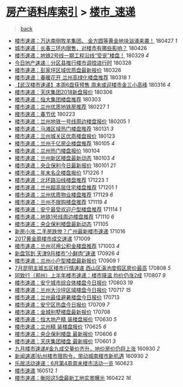 [房产语料库索引](../../README.md)  > [楼市_速递](楼市_速递.md)
====
> [back](../README.md)

- [楼市速递：万达南侧牧羊集团、 金方圆等黄金地块汹涌来袭！](http://jkwz.applinzi.com/ittc/7096586799113831434.html#%E6%A5%BC%E5%B8%82%E9%80%9F%E9%80%92%EF%BC%9A%E4%B8%87%E8%BE%BE%E5%8D%97%E4%BE%A7%E7%89%A7%E7%BE%8A%E9%9B%86%E5%9B%A2%E3%80%81+%E9%87%91%E6%96%B9%E5%9C%86%E7%AD%89%E9%BB%84%E9%87%91%E5%9C%B0%E5%9D%97%E6%B1%B9%E6%B6%8C%E6%9D%A5%E8%A2%AD%EF%BC%81) 180427 *1* 
- [城市速递｜长春三环内限售，对楼市有哪些影响？](http://jkwz.applinzi.com/ittc/7096314431283938321.html#%E5%9F%8E%E5%B8%82%E9%80%9F%E9%80%92%EF%BD%9C%E9%95%BF%E6%98%A5%E4%B8%89%E7%8E%AF%E5%86%85%E9%99%90%E5%94%AE%EF%BC%8C%E5%AF%B9%E6%A5%BC%E5%B8%82%E6%9C%89%E5%93%AA%E4%BA%9B%E5%BD%B1%E5%93%8D%EF%BC%9F) 180426  
- [楼市速递：地铁2号线一期工程沿线“受宠”楼盘！](http://jkwz.applinzi.com/ittc/7085679641417483270.html#%E6%A5%BC%E5%B8%82%E9%80%9F%E9%80%92%EF%BC%9A%E5%9C%B0%E9%93%812%E5%8F%B7%E7%BA%BF%E4%B8%80%E6%9C%9F%E5%B7%A5%E7%A8%8B%E6%B2%BF%E7%BA%BF%E2%80%9C%E5%8F%97%E5%AE%A0%E2%80%9D%E6%A5%BC%E7%9B%98%EF%BC%81) 180329 *4* 
- [今日地产速递｜分区县推行楼市调控进行时](http://jkwz.applinzi.com/ittc/7085531079597622289.html#%E4%BB%8A%E6%97%A5%E5%9C%B0%E4%BA%A7%E9%80%9F%E9%80%92%EF%BD%9C%E5%88%86%E5%8C%BA%E5%8E%BF%E6%8E%A8%E8%A1%8C%E6%A5%BC%E5%B8%82%E8%B0%83%E6%8E%A7%E8%BF%9B%E8%A1%8C%E6%97%B6) 180328  
- [楼市速递：彭家坪区域优质盘最新报价](http://jkwz.applinzi.com/ittc/7084696344394728454.html#%E6%A5%BC%E5%B8%82%E9%80%9F%E9%80%92%EF%BC%9A%E5%BD%AD%E5%AE%B6%E5%9D%AA%E5%8C%BA%E5%9F%9F%E4%BC%98%E8%B4%A8%E7%9B%98%E6%9C%80%E6%96%B0%E6%8A%A5%E4%BB%B7) 180326  
- [楼市速递：春暖花开 兰州高绿化楼盘推荐](http://jkwz.applinzi.com/ittc/7081644556510823431.html#%E6%A5%BC%E5%B8%82%E9%80%9F%E9%80%92%EF%BC%9A%E6%98%A5%E6%9A%96%E8%8A%B1%E5%BC%80+%E5%85%B0%E5%B7%9E%E9%AB%98%E7%BB%BF%E5%8C%96%E6%A5%BC%E7%9B%98%E6%8E%A8%E8%8D%90) 180318 *1* 
- [【武汉楼市速递】本周6盘获预售 周末或迎楼市金三小高峰](http://jkwz.applinzi.com/ittc/7081078219082318864.html#%E3%80%90%E6%AD%A6%E6%B1%89%E6%A5%BC%E5%B8%82%E9%80%9F%E9%80%92%E3%80%91%E6%9C%AC%E5%91%A86%E7%9B%98%E8%8E%B7%E9%A2%84%E5%94%AE+%E5%91%A8%E6%9C%AB%E6%88%96%E8%BF%8E%E6%A5%BC%E5%B8%82%E9%87%91%E4%B8%89%E5%B0%8F%E9%AB%98%E5%B3%B0) 180316 *4* 
- [楼市速递：天庆集团2018新盘报价](http://jkwz.applinzi.com/ittc/7077251411845055504.html#%E6%A5%BC%E5%B8%82%E9%80%9F%E9%80%92%EF%BC%9A%E5%A4%A9%E5%BA%86%E9%9B%86%E5%9B%A22018%E6%96%B0%E7%9B%98%E6%8A%A5%E4%BB%B7) 180306  
- [楼市速递：恒大集团楼盘推荐](http://jkwz.applinzi.com/ittc/7076154934745891857.html#%E6%A5%BC%E5%B8%82%E9%80%9F%E9%80%92%EF%BC%9A%E6%81%92%E5%A4%A7%E9%9B%86%E5%9B%A2%E6%A5%BC%E7%9B%98%E6%8E%A8%E8%8D%90) 180303  
- [楼市速递：兰州优质地铁房推荐](http://jkwz.applinzi.com/ittc/7074668416462226448.html#%E6%A5%BC%E5%B8%82%E9%80%9F%E9%80%92%EF%BC%9A%E5%85%B0%E5%B7%9E%E4%BC%98%E8%B4%A8%E5%9C%B0%E9%93%81%E6%88%BF%E6%8E%A8%E8%8D%90) 180227 *1* 
- [楼市速递：春节优](http://jkwz.applinzi.com/ittc/7073189993680208912.html#%E6%A5%BC%E5%B8%82%E9%80%9F%E9%80%92%EF%BC%9A%E6%98%A5%E8%8A%82%E4%BC%98) 180223  
- [楼市速递：兰州地铁一号线周边楼盘报价](http://jkwz.applinzi.com/ittc/7066516201809642513.html#%E6%A5%BC%E5%B8%82%E9%80%9F%E9%80%92%EF%BC%9A%E5%85%B0%E5%B7%9E%E5%9C%B0%E9%93%81%E4%B8%80%E5%8F%B7%E7%BA%BF%E5%91%A8%E8%BE%B9%E6%A5%BC%E7%9B%98%E6%8A%A5%E4%BB%B7) 180205 *1* 
- [楼市速递：马滩区域热门楼盘推荐](http://jkwz.applinzi.com/ittc/7064656419268068363.html#%E6%A5%BC%E5%B8%82%E9%80%9F%E9%80%92%EF%BC%9A%E9%A9%AC%E6%BB%A9%E5%8C%BA%E5%9F%9F%E7%83%AD%E9%97%A8%E6%A5%BC%E7%9B%98%E6%8E%A8%E8%8D%90) 180131 *3* 
- [楼市速递：兰州城关区优质楼盘报价](http://jkwz.applinzi.com/ittc/7061687726846247952.html#%E6%A5%BC%E5%B8%82%E9%80%9F%E9%80%92%EF%BC%9A%E5%85%B0%E5%B7%9E%E5%9F%8E%E5%85%B3%E5%8C%BA%E4%BC%98%E8%B4%A8%E6%A5%BC%E7%9B%98%E6%8A%A5%E4%BB%B7) 180123  
- [楼市速递：兰州千亿房企楼盘推荐](http://jkwz.applinzi.com/ittc/7054972773552620555.html#%E6%A5%BC%E5%B8%82%E9%80%9F%E9%80%92%EF%BC%9A%E5%85%B0%E5%B7%9E%E5%8D%83%E4%BA%BF%E6%88%BF%E4%BC%81%E6%A5%BC%E7%9B%98%E6%8E%A8%E8%8D%90) 180105 *4* 
- [楼市速递：兰州热门楼盘报价](http://jkwz.applinzi.com/ittc/7054615870955848715.html#%E6%A5%BC%E5%B8%82%E9%80%9F%E9%80%92%EF%BC%9A%E5%85%B0%E5%B7%9E%E7%83%AD%E9%97%A8%E6%A5%BC%E7%9B%98%E6%8A%A5%E4%BB%B7) 180104  
- [楼市速递：兰州新区楼盘最新动态](http://jkwz.applinzi.com/ittc/7054214676819215370.html#%E6%A5%BC%E5%B8%82%E9%80%9F%E9%80%92%EF%BC%9A%E5%85%B0%E5%B7%9E%E6%96%B0%E5%8C%BA%E6%A5%BC%E7%9B%98%E6%9C%80%E6%96%B0%E5%8A%A8%E6%80%81) 180103 *4* 
- [楼市速递：央企保利今日最新报价](http://jkwz.applinzi.com/ittc/7053450130475189254.html#%E6%A5%BC%E5%B8%82%E9%80%9F%E9%80%92%EF%BC%9A%E5%A4%AE%E4%BC%81%E4%BF%9D%E5%88%A9%E4%BB%8A%E6%97%A5%E6%9C%80%E6%96%B0%E6%8A%A5%E4%BB%B7) 180101 *21* 
- [楼市速递：年末名企楼盘报价](http://jkwz.applinzi.com/ittc/7051275266200962065.html#%E6%A5%BC%E5%B8%82%E9%80%9F%E9%80%92%EF%BC%9A%E5%B9%B4%E6%9C%AB%E5%90%8D%E4%BC%81%E6%A5%BC%E7%9B%98%E6%8A%A5%E4%BB%B7) 171226 *1* 
- [楼市速递：北环路沿线楼盘推荐](http://jkwz.applinzi.com/ittc/7050170883555984400.html#%E6%A5%BC%E5%B8%82%E9%80%9F%E9%80%92%EF%BC%9A%E5%8C%97%E7%8E%AF%E8%B7%AF%E6%B2%BF%E7%BA%BF%E6%A5%BC%E7%9B%98%E6%8E%A8%E8%8D%90) 171223 *1* 
- [楼市速递：兰州超高层住宅楼盘推荐](http://jkwz.applinzi.com/ittc/7042023700155597841.html#%E6%A5%BC%E5%B8%82%E9%80%9F%E9%80%92%EF%BC%9A%E5%85%B0%E5%B7%9E%E8%B6%85%E9%AB%98%E5%B1%82%E4%BD%8F%E5%AE%85%E6%A5%BC%E7%9B%98%E6%8E%A8%E8%8D%90) 171201 *1* 
- [楼市速递：兰州优质物业楼盘推荐](http://jkwz.applinzi.com/ittc/7041279436748489744.html#%E6%A5%BC%E5%B8%82%E9%80%9F%E9%80%92%EF%BC%9A%E5%85%B0%E5%B7%9E%E4%BC%98%E8%B4%A8%E7%89%A9%E4%B8%9A%E6%A5%BC%E7%9B%98%E6%8E%A8%E8%8D%90) 171129 *6* 
- [楼市速递：兰州不限购楼盘推荐](http://jkwz.applinzi.com/ittc/7037569306043352081.html#%E6%A5%BC%E5%B8%82%E9%80%9F%E9%80%92%EF%BC%9A%E5%85%B0%E5%B7%9E%E4%B8%8D%E9%99%90%E8%B4%AD%E6%A5%BC%E7%9B%98%E6%8E%A8%E8%8D%90) 171119 *4* 
- [楼市速递：安宁最受欢迎户型楼盘推荐](http://jkwz.applinzi.com/ittc/7035704981959738384.html#%E6%A5%BC%E5%B8%82%E9%80%9F%E9%80%92%EF%BC%9A%E5%AE%89%E5%AE%81%E6%9C%80%E5%8F%97%E6%AC%A2%E8%BF%8E%E6%88%B7%E5%9E%8B%E6%A5%BC%E7%9B%98%E6%8E%A8%E8%8D%90) 171114 *1* 
- [楼市速递：地铁1号线周边楼盘推荐](http://jkwz.applinzi.com/ittc/7034236553977660432.html#%E6%A5%BC%E5%B8%82%E9%80%9F%E9%80%92%EF%BC%9A%E5%9C%B0%E9%93%811%E5%8F%B7%E7%BA%BF%E5%91%A8%E8%BE%B9%E6%A5%BC%E7%9B%98%E6%8E%A8%E8%8D%90) 171110 *6* 
- [楼市速递：央企保利楼盘最新动态](http://jkwz.applinzi.com/ittc/7032374003317081105.html#%E6%A5%BC%E5%B8%82%E9%80%9F%E9%80%92%EF%BC%9A%E5%A4%AE%E4%BC%81%E4%BF%9D%E5%88%A9%E6%A5%BC%E7%9B%98%E6%9C%80%E6%96%B0%E5%8A%A8%E6%80%81) 171105  
- [新房小涨 二手房跌惨？广州最新楼市速递](http://jkwz.applinzi.com/ittc/7025039617110311953.html#%E6%96%B0%E6%88%BF%E5%B0%8F%E6%B6%A8+%E4%BA%8C%E6%89%8B%E6%88%BF%E8%B7%8C%E6%83%A8%EF%BC%9F%E5%B9%BF%E5%B7%9E%E6%9C%80%E6%96%B0%E6%A5%BC%E5%B8%82%E9%80%9F%E9%80%92) 171016  
- [2017黄金周楼市成交速递](http://jkwz.applinzi.com/ittc/7022397099361174545.html#2017%E9%BB%84%E9%87%91%E5%91%A8%E6%A5%BC%E5%B8%82%E6%88%90%E4%BA%A4%E9%80%9F%E9%80%92) 171009  
- [楼市速递：兰州可用公积金楼盘推荐](http://jkwz.applinzi.com/ittc/7020104779097965584.html#%E6%A5%BC%E5%B8%82%E9%80%9F%E9%80%92%EF%BC%9A%E5%85%B0%E5%B7%9E%E5%8F%AF%E7%94%A8%E5%85%AC%E7%A7%AF%E9%87%91%E6%A5%BC%E7%9B%98%E6%8E%A8%E8%8D%90) 171003 *4* 
- [新盘驾到 天津9月楼市“小鲜肉”速递](http://jkwz.applinzi.com/ittc/7017397984298533905.html#%E6%96%B0%E7%9B%98%E9%A9%BE%E5%88%B0+%E5%A4%A9%E6%B4%A59%E6%9C%88%E6%A5%BC%E5%B8%82%E2%80%9C%E5%B0%8F%E9%B2%9C%E8%82%89%E2%80%9D%E9%80%9F%E9%80%92) 170926 *4* 
- [楼市速递：兰州小户型楼盘最新报价](http://jkwz.applinzi.com/ittc/7011211981670056976.html#%E6%A5%BC%E5%B8%82%E9%80%9F%E9%80%92%EF%BC%9A%E5%85%B0%E5%B7%9E%E5%B0%8F%E6%88%B7%E5%9E%8B%E6%A5%BC%E7%9B%98%E6%9C%80%E6%96%B0%E6%8A%A5%E4%BB%B7) 170909 *1* 
- [7月昆明主城五区楼市行情速递 西山区滇池度假区房价最高](http://jkwz.applinzi.com/ittc/6999472914108515344.html#7%E6%9C%88%E6%98%86%E6%98%8E%E4%B8%BB%E5%9F%8E%E4%BA%94%E5%8C%BA%E6%A5%BC%E5%B8%82%E8%A1%8C%E6%83%85%E9%80%9F%E9%80%92+%E8%A5%BF%E5%B1%B1%E5%8C%BA%E6%BB%87%E6%B1%A0%E5%BA%A6%E5%81%87%E5%8C%BA%E6%88%BF%E4%BB%B7%E6%9C%80%E9%AB%98) 170808 *5* 
- [同致行（郑州）上半年楼市速递：楼市降温 均价仍涨2成](http://jkwz.applinzi.com/ittc/6999116746081174544.html#%E5%90%8C%E8%87%B4%E8%A1%8C%EF%BC%88%E9%83%91%E5%B7%9E%EF%BC%89%E4%B8%8A%E5%8D%8A%E5%B9%B4%E6%A5%BC%E5%B8%82%E9%80%9F%E9%80%92%EF%BC%9A%E6%A5%BC%E5%B8%82%E9%99%8D%E6%B8%A9+%E5%9D%87%E4%BB%B7%E4%BB%8D%E6%B6%A82%E6%88%90) 170807 *9* 
- [楼市速递：安宁城市综合体楼盘今日报价](http://jkwz.applinzi.com/ittc/6997489666046297104.html#%E6%A5%BC%E5%B8%82%E9%80%9F%E9%80%92%EF%BC%9A%E5%AE%89%E5%AE%81%E5%9F%8E%E5%B8%82%E7%BB%BC%E5%90%88%E4%BD%93%E6%A5%BC%E7%9B%98%E4%BB%8A%E6%97%A5%E6%8A%A5%E4%BB%B7) 170803 *19* 
- [楼市速递：兰州大沙坪区域楼盘今日报价](http://jkwz.applinzi.com/ittc/6991179736515347473.html#%E6%A5%BC%E5%B8%82%E9%80%9F%E9%80%92%EF%BC%9A%E5%85%B0%E5%B7%9E%E5%A4%A7%E6%B2%99%E5%9D%AA%E5%8C%BA%E5%9F%9F%E6%A5%BC%E7%9B%98%E4%BB%8A%E6%97%A5%E6%8A%A5%E4%BB%B7) 170717 *15* 
- [楼市速递：兰州最佳避暑楼盘今日报价](http://jkwz.applinzi.com/ittc/6989690784906216464.html#%E6%A5%BC%E5%B8%82%E9%80%9F%E9%80%92%EF%BC%9A%E5%85%B0%E5%B7%9E%E6%9C%80%E4%BD%B3%E9%81%BF%E6%9A%91%E6%A5%BC%E7%9B%98%E4%BB%8A%E6%97%A5%E6%8A%A5%E4%BB%B7) 170713  
- [楼市速递：安宁区热盘今日报价](http://jkwz.applinzi.com/ittc/6988272022118204432.html#%E6%A5%BC%E5%B8%82%E9%80%9F%E9%80%92%EF%BC%9A%E5%AE%89%E5%AE%81%E5%8C%BA%E7%83%AD%E7%9B%98%E4%BB%8A%E6%97%A5%E6%8A%A5%E4%BB%B7) 170709 *7* 
- [楼市速递：金城别墅楼盘最新报价](http://jkwz.applinzi.com/ittc/6987796026952778768.html#%E6%A5%BC%E5%B8%82%E9%80%9F%E9%80%92%EF%BC%9A%E9%87%91%E5%9F%8E%E5%88%AB%E5%A2%85%E6%A5%BC%E7%9B%98%E6%9C%80%E6%96%B0%E6%8A%A5%E4%BB%B7) 170708  
- [楼市速递：恒大地产精 装楼盘报价](http://jkwz.applinzi.com/ittc/6984869514242950148.html#%E6%A5%BC%E5%B8%82%E9%80%9F%E9%80%92%EF%BC%9A%E6%81%92%E5%A4%A7%E5%9C%B0%E4%BA%A7%E7%B2%BE+%E8%A3%85%E6%A5%BC%E7%9B%98%E6%8A%A5%E4%BB%B7) 170630 *5* 
- [楼市速递：兰州精 装楼盘报价](http://jkwz.applinzi.com/ittc/6982997262371128324.html#%E6%A5%BC%E5%B8%82%E9%80%9F%E9%80%92%EF%BC%9A%E5%85%B0%E5%B7%9E%E7%B2%BE+%E8%A3%85%E6%A5%BC%E7%9B%98%E6%8A%A5%E4%BB%B7) 170625 *6* 
- [楼市速递：央企保利楼盘 最新报价](http://jkwz.applinzi.com/ittc/6975967105902969861.html#%E6%A5%BC%E5%B8%82%E9%80%9F%E9%80%92%EF%BC%9A%E5%A4%AE%E4%BC%81%E4%BF%9D%E5%88%A9%E6%A5%BC%E7%9B%98+%E6%9C%80%E6%96%B0%E6%8A%A5%E4%BB%B7) 170606 *6* 
- [楼市速递：天庆集团楼盘 最新报价](http://jkwz.applinzi.com/ittc/6974109754757497860.html#%E6%A5%BC%E5%B8%82%E9%80%9F%E9%80%92%EF%BC%9A%E5%A4%A9%E5%BA%86%E9%9B%86%E5%9B%A2%E6%A5%BC%E7%9B%98+%E6%9C%80%E6%96%B0%E6%8A%A5%E4%BB%B7) 170601 *3* 
- [九月楼市速递#金九成交量价齐升，地价房价仍将上涨](http://jkwz.applinzi.com/ittc/6883777909629649924.html#%E4%B9%9D%E6%9C%88%E6%A5%BC%E5%B8%82%E9%80%9F%E9%80%92%23%E9%87%91%E4%B9%9D%E6%88%90%E4%BA%A4%E9%87%8F%E4%BB%B7%E9%BD%90%E5%8D%87%EF%BC%8C%E5%9C%B0%E4%BB%B7%E6%88%BF%E4%BB%B7%E4%BB%8D%E5%B0%86%E4%B8%8A%E6%B6%A8) 160930 *2* 
- [新闻速递|杭州楼市限购令，带动城南楼市新机遇](http://jkwz.applinzi.com/ittc/6883701598034854917.html#%E6%96%B0%E9%97%BB%E9%80%9F%E9%80%92%7C%E6%9D%AD%E5%B7%9E%E6%A5%BC%E5%B8%82%E9%99%90%E8%B4%AD%E4%BB%A4%EF%BC%8C%E5%B8%A6%E5%8A%A8%E5%9F%8E%E5%8D%97%E6%A5%BC%E5%B8%82%E6%96%B0%E6%9C%BA%E9%81%87) 160930 *2* 
- [乐居活动速递：6月第4周周末楼市活动一览](http://jkwz.applinzi.com/ittc/6846960685539656708.html#%E4%B9%90%E5%B1%85%E6%B4%BB%E5%8A%A8%E9%80%9F%E9%80%92%EF%BC%9A6%E6%9C%88%E7%AC%AC4%E5%91%A8%E5%91%A8%E6%9C%AB%E6%A5%BC%E5%B8%82%E6%B4%BB%E5%8A%A8%E4%B8%80%E8%A7%88) 160623  
- [楼市速递](http://jkwz.applinzi.com/ittc/6831225593894798340.html#%E6%A5%BC%E5%B8%82%E9%80%9F%E9%80%92) 160512 *1* 
- [楼市速递：衡阳这5盘最新工地实景曝光](http://jkwz.applinzi.com/ittc/6823903974096634885.html#%E6%A5%BC%E5%B8%82%E9%80%9F%E9%80%92%EF%BC%9A%E8%A1%A1%E9%98%B3%E8%BF%995%E7%9B%98%E6%9C%80%E6%96%B0%E5%B7%A5%E5%9C%B0%E5%AE%9E%E6%99%AF%E6%9B%9D%E5%85%89) 160422 *16* 
